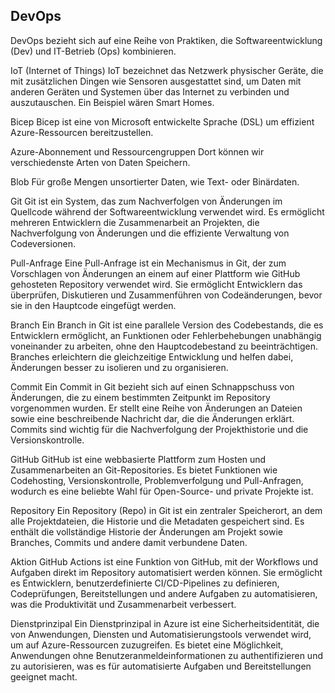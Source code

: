 DevOps
-------
DevOps bezieht sich auf eine Reihe von Praktiken, die Softwareentwicklung (Dev) und IT-Betrieb (Ops) kombinieren.

IoT (Internet of Things)
IoT bezeichnet das Netzwerk physischer Geräte, die mit zusätzlichen Dingen wie Sensoren ausgestattet sind, um Daten mit anderen Geräten und Systemen über das Internet zu verbinden und auszutauschen. Ein Beispiel wären Smart Homes.

Bicep
Bicep ist eine von Microsoft entwickelte Sprache (DSL) um effizient Azure-Ressourcen bereitzustellen.

Azure-Abonnement und Ressourcengruppen
Dort können wir verschiedenste Arten von Daten Speichern.

Blob
Für große Mengen unsortierter Daten, wie Text- oder Binärdaten.

Git
Git ist ein System, das zum Nachverfolgen von Änderungen im Quellcode während der Softwareentwicklung verwendet wird. Es ermöglicht mehreren Entwicklern die Zusammenarbeit an Projekten, die Nachverfolgung von Änderungen und die effiziente Verwaltung von Codeversionen.

Pull-Anfrage
Eine Pull-Anfrage ist ein Mechanismus in Git, der zum Vorschlagen von Änderungen an einem auf einer Plattform wie GitHub gehosteten Repository verwendet wird. Sie ermöglicht Entwicklern das überprüfen, Diskutieren und Zusammenführen von Codeänderungen, bevor sie in den Hauptcode eingefügt werden.

Branch
Ein Branch in Git ist eine parallele Version des Codebestands, die es Entwicklern ermöglicht, an Funktionen oder Fehlerbehebungen unabhängig voneinander zu arbeiten, ohne den Hauptcodebestand zu beeinträchtigen. Branches erleichtern die gleichzeitige Entwicklung und helfen dabei, Änderungen besser zu isolieren und zu organisieren.

Commit
Ein Commit in Git bezieht sich auf einen Schnappschuss von Änderungen, die zu einem bestimmten Zeitpunkt im Repository vorgenommen wurden. Er stellt eine Reihe von Änderungen an Dateien sowie eine beschreibende Nachricht dar, die die Änderungen erklärt. Commits sind wichtig für die Nachverfolgung der Projekthistorie und die Versionskontrolle.

GitHub
GitHub ist eine webbasierte Plattform zum Hosten und Zusammenarbeiten an Git-Repositories. Es bietet Funktionen wie Codehosting, Versionskontrolle, Problemverfolgung und Pull-Anfragen, wodurch es eine beliebte Wahl für Open-Source- und private Projekte ist.

Repository
Ein Repository (Repo) in Git ist ein zentraler Speicherort, an dem alle Projektdateien, die Historie und die Metadaten gespeichert sind. Es enthält die vollständige Historie der Änderungen am Projekt sowie Branches, Commits und andere damit verbundene Daten.

Aktion
GitHub Actions ist eine Funktion von GitHub, mit der Workflows und Aufgaben direkt im Repository automatisiert werden können. Sie ermöglicht es Entwicklern, benutzerdefinierte CI/CD-Pipelines zu definieren, Codeprüfungen, Bereitstellungen und andere Aufgaben zu automatisieren, was die Produktivität und Zusammenarbeit verbessert.

Dienstprinzipal
Ein Dienstprinzipal in Azure ist eine Sicherheitsidentität, die von Anwendungen, Diensten und Automatisierungstools verwendet wird, um auf Azure-Ressourcen zuzugreifen. Es bietet eine Möglichkeit, Anwendungen ohne Benutzeranmeldeinformationen zu authentifizieren und zu autorisieren, was es für automatisierte Aufgaben und Bereitstellungen geeignet macht.

